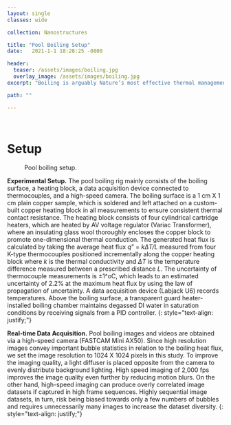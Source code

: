 ```yaml
---
layout: single
classes: wide

collection: Nanostructures

title: "Pool Boiling Setup"
date:   2021-1-1 18:28:25 -0800

header:
  teaser: /assets/images/boiling.jpg
  overlay_image: /assets/images/boiling.jpg
excerpt: "Boiling is arguably Nature’s most effective thermal management mechanism that cools submersed matter through bubble-induced advective transport."

path: ""

---
```


<br/>

# Setup

<figure style="width: 600px" class="align-center">
  <img src="{{ site.url }}{{ site.baseurl }}/assets/images/boiling-setup.png" alt="">
  <figcaption>Pool boiling setup.</figcaption>
</figure> 



**Experimental Setup.** The pool boiling rig mainly consists of the boiling surface, a heating block, a data acquisition device connected to thermocouples, and a high-speed camera. The boiling surface is a 1 cm X 1 cm plain copper sample, which is soldered and left attached on a custom-built copper heating block in all measurements to ensure consistent thermal contact resistance. The heating block consists of four cylindrical cartridge heaters, which are heated by AV voltage regulator (Variac Transformer), where an insulating glass wool thoroughly encloses the copper block to promote one-dimensional thermal conduction. The generated heat flux is calculated by taking the average heat flux *q*” = *kΔT/L* measured from four K-type thermocouples positioned incrementally along the copper heating block where *k* is the thermal conductivity and *ΔT* is the temperature difference measured between a prescribed distance *L.* The uncertainty of thermocouple measurements is ±1^oC, which leads to an estimated uncertainty of 2.2% at the maximum heat flux by using the law of propagation of uncertainty. A data acquisition device (Labjack U6) records temperatures. Above the boiling surface, a transparent guard heater-installed boiling chamber maintains degassed DI water in saturation conditions by receiving signals from a PID controller. 
{: style="text-align: justify;"}



**Real-time Data Acquisition.** Pool boiling images and videos are obtained via a high-speed camera (FASTCAM Mini AX50). Since high resolution images convey important bubble statistics in relation to the boiling heat flux, we set the image resolution to 1024 X 1024 pixels in this study. To improve the imaging quality, a light diffuser is placed opposite from the camera to evenly distribute background lighting. High speed imaging of 2,000 fps improves the image quality even further by reducing motion blurs. On the other hand, high-speed imaging can produce overly correlated image datasets if captured in high frame sequences. Highly sequential image datasets, in turn, risk being biased towards only a few numbers of bubbles and requires unnecessarily many images to increase the dataset diversity. 
{: style="text-align: justify;"}